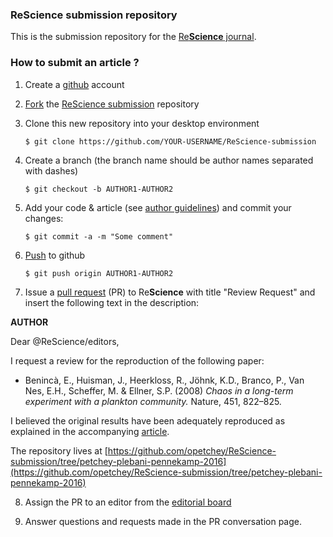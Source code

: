 
### ReScience submission repository

This is the submission repository for the [Re**Science** journal](https://rescience.github.io).


### How to submit an article ?


1. Create a [github](https://github.com) account

2. [Fork](https://help.github.com/articles/fork-a-repo/) the [ReScience submission](https://github.com/ReScience/ReScience-submission) repository

3. Clone this new repository into your desktop environment

   ```
   $ git clone https://github.com/YOUR-USERNAME/ReScience-submission
   ```

4. Create a branch (the branch name should be author names separated with dashes)

   ```
   $ git checkout -b AUTHOR1-AUTHOR2
   ```


5. Add your code & article (see [author guidelines](https://rescience.github.io/write)) and commit your changes:

   ```
   $ git commit -a -m "Some comment"
   ```


6. [Push](https://help.github.com/articles/pushing-to-a-remote/) to github

   ```
   $ git push origin AUTHOR1-AUTHOR2
   ```

7. Issue a [pull request](https://help.github.com/articles/using-pull-requests/) (PR) to Re**Science** with title "Review Request" and insert the following text in the description:

 
  **AUTHOR**

  Dear @ReScience/editors,

  I request a review for the reproduction of the following paper:

  * Benincà, E., Huisman, J., Heerkloss, R., Jöhnk, K.D., Branco, P., Van Nes, E.H., Scheffer, M. & Ellner, S.P. (2008) *Chaos in a long-term experiment with a plankton community.* Nature, 451, 822–825.

  I believed the original results have been adequately reproduced as explained in the accompanying [article](https://github.com/opetchey/ReScience-submission/raw/petchey-plebani-pennekamp-2016/article/article.pdf).
  
  The repository lives at [https://github.com/opetchey/ReScience-submission/tree/petchey-plebani-pennekamp-2016](https://github.com/opetchey/ReScience-submission/tree/petchey-plebani-pennekamp-2016)
  


8. Assign the PR to an editor from the [editorial board](https://rescience.github.io/board)

9. Answer questions and requests made in the PR conversation page.
